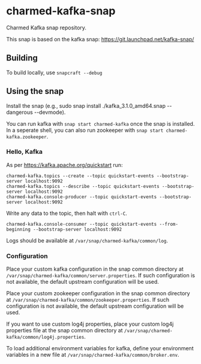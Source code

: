 # charmed-kafka-snap

Charmed Kafka snap repository.

This snap is based on the kafka snap: https://git.launchpad.net/kafka-snap/

## Building

To build locally, use `snapcraft --debug`

## Using the snap

Install the snap (e.g., sudo snap install ./kafka_3.1.0_amd64.snap --dangerous
--devmode).

You can run kafka with `snap start charmed-kafka` once the snap is installed.
In a seperate shell, you can also run zookeeper with `snap start charmed-kafka.zookeeper`.

### Hello, Kafka

As per https://kafka.apache.org/quickstart run:

```
charmed-kafka.topics --create --topic quickstart-events --bootstrap-server localhost:9092
charmed-kafka.topics --describe --topic quickstart-events --bootstrap-server localhost:9092
charmed-kafka.console-producer --topic quickstart-events --bootstrap-server localhost:9092
```

Write any data to the topic, then halt with `ctrl-C`.

```
charmed-kafka.console-consumer --topic quickstart-events --from-beginning --bootstrap-server localhost:9092
```

Logs should be available at `/var/snap/charmed-kafka/common/log`.

### Configuration

Place your custom kafka configuration in the snap common directory at
`/var/snap/charmed-kafka/common/server.properties`. If such configuration is not
available, the default upstream configuration will be used.

Place your custom zookeeper configuration in the snap common directory at
`/var/snap/charmed-kafka/common/zookeeper.properties`. If such configuration is not
available, the default upstream configuration will be used.

If you want to use custom log4j properties, place your custom log4j properties
file at the snap common directory at `/var/snap/charmed-kafka/common/log4j.properties`.

To load additional environment variables for kafka, define your environment
variables in a new file at `/var/snap/charmed-kafka/common/broker.env`.

